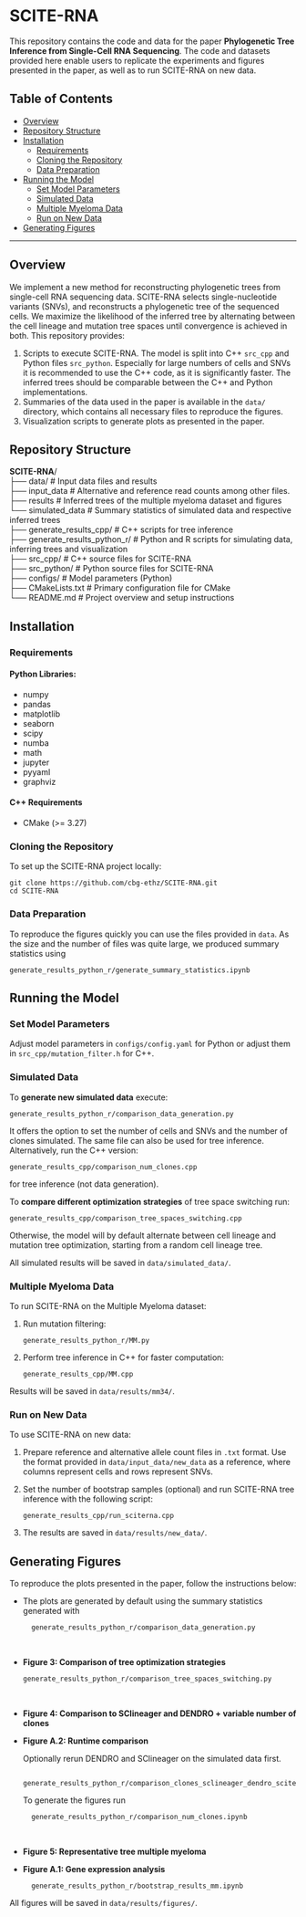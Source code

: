 # SCITE-RNA

This repository contains the code and data for the paper **Phylogenetic Tree Inference from Single-Cell RNA Sequencing**. 
The code and datasets provided here enable users to replicate the experiments and figures presented in the paper, as well as to run SCITE-RNA on new data.

## Table of Contents
- [Overview](#overview)
- [Repository Structure](#repository-structure)
- [Installation](#installation)
  - [Requirements](#requirements)
  - [Cloning the Repository](#cloning-the-repository)
  - [Data Preparation](#data-preparation)
- [Running the Model](#running-the-model)
  - [Set Model Parameters](#set-model-parameters)
  - [Simulated Data](#simulated-data)
  - [Multiple Myeloma Data](#multiple-myeloma-data)
  - [Run on New Data](#run-on-new-data)
- [Generating Figures](#generating-figures)

---

## Overview

We implement a new method for reconstructing phylogenetic trees from single-cell RNA sequencing data. 
SCITE-RNA selects single-nucleotide variants (SNVs), and reconstructs a phylogenetic tree of the sequenced cells. 
We maximize the likelihood of the inferred tree by alternating between the cell lineage and mutation tree spaces until convergence is achieved in both.
This repository provides:
1. Scripts to execute SCITE-RNA. The model is split into C++ `src_cpp` and Python files `src_python`. Especially for large numbers of cells and SNVs it is recommended to use the C++ code, as it is significantly faster. The inferred trees should be comparable between the C++ and Python implementations. 
2. Summaries of the data used in the paper is available in the `data/` directory, which contains all necessary files to reproduce the figures.
3. Visualization scripts to generate plots as presented in the paper.


## Repository Structure

**SCITE-RNA**/<br>
├── data/                       # Input data files and results <br>
   ├── input_data               # Alternative and reference read counts among other files. <br>
   ├── results                  # Inferred trees of the multiple myeloma dataset and figures <br>
   └── simulated_data           # Summary statistics of simulated data and respective inferred trees <br>
├── generate_results_cpp/       # C++ scripts for tree inference <br>
├── generate_results_python_r/  # Python and R scripts for simulating data, inferring trees and visualization <br>
├── src_cpp/                    # C++ source files for SCITE-RNA <br>
├── src_python/                 # Python source files for SCITE-RNA <br>
├── configs/                    # Model parameters (Python) <br>
├── CMakeLists.txt              # Primary configuration file for CMake <br>
└── README.md                   # Project overview and setup instructions

## Installation

### Requirements

#### Python Libraries:
- numpy
- pandas
- matplotlib
- seaborn
- scipy
- numba
- math
- jupyter
- pyyaml
- graphviz

#### C++ Requirements

- CMake (>= 3.27)

### Cloning the Repository

To set up the SCITE-RNA project locally:

    git clone https://github.com/cbg-ethz/SCITE-RNA.git
    cd SCITE-RNA


### Data Preparation

To reproduce the figures quickly you can use the files provided in `data`. 
As the size and the number of files was quite large, we produced summary statistics
using 

    generate_results_python_r/generate_summary_statistics.ipynb

## Running the Model

### Set Model Parameters

Adjust model parameters in `configs/config.yaml` for Python 
or adjust them in `src_cpp/mutation_filter.h` for C++.

### Simulated Data

To **generate new simulated data** execute:

    generate_results_python_r/comparison_data_generation.py

It offers the option to set the number of cells and SNVs and the number of clones simulated.
The same file can also be used for tree inference. Alternatively, run the C++ version:

    generate_results_cpp/comparison_num_clones.cpp 

for tree inference (not data generation).

To **compare different optimization strategies** of tree space switching run:

    generate_results_cpp/comparison_tree_spaces_switching.cpp

Otherwise, the model will by default alternate between cell lineage and
mutation tree optimization, starting from a random cell lineage tree. 

All simulated results will be saved in `data/simulated_data/`.

### Multiple Myeloma Data

To run SCITE-RNA on the Multiple Myeloma dataset:

1. Run mutation filtering:

       generate_results_python_r/MM.py

2. Perform tree inference in C++ for faster computation:

       generate_results_cpp/MM.cpp

Results will be saved in `data/results/mm34/`.

### Run on New Data
To use SCITE-RNA on new data:

1. Prepare reference and alternative allele count files in `.txt` format. 
Use the format provided in `data/input_data/new_data` as a reference, 
where columns represent cells and rows represent SNVs.

2. Set the number of bootstrap samples (optional) and run SCITE-RNA tree inference with the following script:

       generate_results_cpp/run_sciterna.cpp

3. The results are saved in `data/results/new_data/`.


## Generating Figures

To reproduce the plots presented in the paper, follow the instructions below:
        
- The plots are generated by default using the summary statistics generated with

        generate_results_python_r/comparison_data_generation.py
 
<br>

- **Figure 3: Comparison of tree optimization strategies**

      generate_results_python_r/comparison_tree_spaces_switching.py

<br>

- **Figure 4: Comparison to SClineager and DENDRO + variable number of clones**

- **Figure A.2: Runtime comparison**

    Optionally rerun DENDRO and SClineager on the simulated data first. 
        
        generate_results_python_r/comparison_clones_sclineager_dendro_sciterna.R
    To generate the figures run
    
        generate_results_python_r/comparison_num_clones.ipynb

<br>

- **Figure 5: Representative tree multiple myeloma**
- **Figure A.1: Gene expression analysis**

        generate_results_python_r/bootstrap_results_mm.ipynb 
All figures will be saved in `data/results/figures/`.